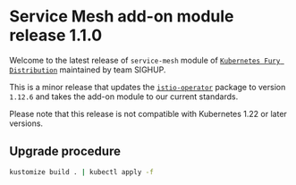 # Service Mesh add-on module release 1.1.0

Welcome to the latest release of `service-mesh` module of [`Kubernetes Fury
Distribution`](https://github.com/sighupio/fury-distribution) maintained by team
SIGHUP.

This is a minor release that updates the [`istio-operator`](../../katalog/istio-operator) package to version `1.12.6` and takes the add-on module to our current standards.

Please note that this release is not compatible with Kubernetes 1.22 or later versions.

## Upgrade procedure

```bash
kustomize build . | kubectl apply -f
```

